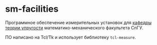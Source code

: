 # sm-facilities

Программное обеспечение измерительных установок для [кафедры теории упругости](https://www.solidmech.com/ru/) математико-механического факультета СпГУ.

ПО написано на Tcl/Tk и использует библиотеку `tcl-measure`.

